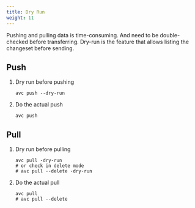 ```yaml
---
title: Dry Run
weight: 11
---
```


Pushing and pulling data is time-consuming. And need to be double-checked before transferring. Dry-run is the feature that allows listing the changeset before sending.


## Push

1. Dry run before pushing
    ```shell
    avc push --dry-run
    ```

1. Do the actual push
    ```
    avc push
    ```

## Pull

1. Dry run before pulling
    ```shell
    avc pull -dry-run
    # or check in delete mode
    # avc pull --delete -dry-run
    ```

1. Do the actual pull

    ```shell
    avc pull
    # avc pull --delete
    ```

